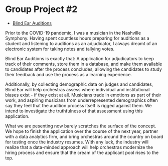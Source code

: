 # Group Project #2

* [Blind Ear Auditions](https://hidden-bayou-00544.herokuapp.com/)

Prior to the COVID-19 pandemic, I was a musician in the Nashville Symphony. Having spent countless hours preparing for auditions as a student and listening to auditions as an adjudicator, I always dreamt of an electronic system for taking notes and tallying votes.

Blind Ear Auditions is exactly that: A application for adjudicators to keep track of their comments, store them in a database, and make them available to candidates after the process concludes, allowing the candidates to study their feedback and use the process as a learning experience.

Additionally, by collecting demographic data on judges and candidates, Blind Ear will help orchestras assess where individual and institutional biases exist - if they exist at all. Musicians trade in emotions as part of their work, and aspiring musicians from underrepresented demographics often say they feel that the audition process itself is rigged against them. We intend to investigate the truthfulness of that assessment using this application.

What we are pesenting now barely scratches the surface of the concept. We hope to finish the application over the course of the next year, partner with a data analytics firm, and bring orchestras around the country on board for testing once the industry resumes. With any luck, the industry will realize that a data-minded approach will help orchestras modernize the hiring process and ensure that the cream of the applicant pool rises to the top.


